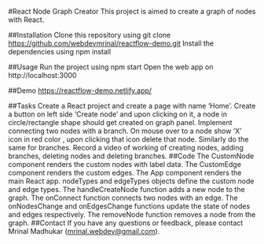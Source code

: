#React Node Graph Creator
This project is aimed to create a graph of nodes with React.

##Installation
Clone this repository using git clone https://github.com/webdevmrinal/reactflow-demo.git
Install the dependencies using npm install

##Usage
Run the project using npm start
Open the web app on http://localhost:3000

##Demo
https://reactflow-demo.netlify.app/

##Tasks
Create a React project and create a page with name ‘Home’.
Create a button on left side ‘Create node’ and upon clicking on it, a node in circle/rectangle shape should get created on graph panel.
Implement connecting two nodes with a branch.
On mouse over to a node show ‘X’ icon in red color , upon clicking that icon delete that node. Similarly do the same for branches.
Record a video of working of creating nodes, adding branches, deleting nodes and deleting branches.
##Code
The CustomNode component renders the custom nodes with label data.
The CustomEdge component renders the custom edges.
The App component renders the main React app.
nodeTypes and edgeTypes objects define the custom node and edge types.
The handleCreateNode function adds a new node to the graph.
The onConnect function connects two nodes with an edge.
The onNodesChange and onEdgesChange functions update the state of nodes and edges respectively.
The removeNode function removes a node from the graph.
##Contact
If you have any questions or feedback, please contact Mrinal Madhukar (mrinal.webdev@gmail.com).
